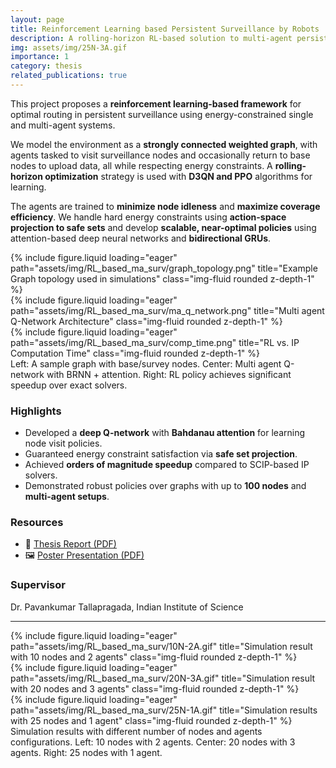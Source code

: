 ```yaml
---
layout: page
title: Reinforcement Learning based Persistent Surveillance by Robots
description: A rolling-horizon RL-based solution to multi-agent persistent surveillance with battery and communication constraints.
img: assets/img/25N-3A.gif
importance: 1
category: thesis
related_publications: true
---
```


This project proposes a **reinforcement learning-based framework** for optimal routing in persistent surveillance using energy-constrained single and multi-agent systems.

We model the environment as a **strongly connected weighted graph**, with agents tasked to visit surveillance nodes and occasionally return to base nodes to upload data, all while respecting energy constraints. A **rolling-horizon optimization** strategy is used with **D3QN and PPO** algorithms for learning. 

The agents are trained to **minimize node idleness** and **maximize coverage efficiency**. We handle hard energy constraints using **action-space projection to safe sets** and develop **scalable, near-optimal policies** using attention-based deep neural networks and **bidirectional GRUs**.

<div class="row">
    <div class="col-sm mt-3 mt-md-0">
        {% include figure.liquid loading="eager" path="assets/img/RL_based_ma_surv/graph_topology.png" title="Example Graph topology used in simulations" class="img-fluid rounded z-depth-1" %}
    </div>
    <div class="col-sm mt-3 mt-md-0">
        {% include figure.liquid loading="eager" path="assets/img/RL_based_ma_surv/ma_q_network.png" title="Multi agent Q-Network Architecture" class="img-fluid rounded z-depth-1" %}
    </div>
    <div class="col-sm mt-3 mt-md-0">
        {% include figure.liquid loading="eager" path="assets/img/RL_based_ma_surv/comp_time.png" title="RL vs. IP Computation Time" class="img-fluid rounded z-depth-1" %}
    </div>
</div>

<div class="caption">
    Left: A sample graph with base/survey nodes. Center: Multi agent Q-network with BRNN + attention. Right: RL policy achieves significant speedup over exact solvers.
</div>

### Highlights
- Developed a **deep Q-network** with **Bahdanau attention** for learning node visit policies.
- Guaranteed energy constraint satisfaction via **safe set projection**.
- Achieved **orders of magnitude speedup** compared to SCIP-based IP solvers.
- Demonstrated robust policies over graphs with up to **100 nodes** and **multi-agent setups**.

### Resources
- 📄 [Thesis Report (PDF)](assets/pdf/MTech_Project_Final_Report.pdf)
- 🖼️ [Poster Presentation (PDF)](assets/pdf/poster_final.pdf)

### Supervisor
Dr. Pavankumar Tallapragada, Indian Institute of Science

---

<div class="row">
    <div class="col-sm mt-3 mt-md-0">
        {% include figure.liquid loading="eager" path="assets/img/RL_based_ma_surv/10N-2A.gif" title="Simulation result with 10 nodes and 2 agents" class="img-fluid rounded z-depth-1" %}
    </div>
    <div class="col-sm mt-3 mt-md-0">
        {% include figure.liquid loading="eager" path="assets/img/RL_based_ma_surv/20N-3A.gif" title="Simulation result with 20 nodes and 3 agents" class="img-fluid rounded z-depth-1" %}
    </div>
    <div class="col-sm mt-3 mt-md-0">
        {% include figure.liquid loading="eager" path="assets/img/RL_based_ma_surv/25N-1A.gif" title="Simulation results with 25 nodes and 1 agent" class="img-fluid rounded z-depth-1" %}
    </div>
</div>

<div class="caption">
    Simulation results with different number of nodes and agents configurations. Left: 10 nodes with 2 agents. Center: 20 nodes with 3 agents. Right: 25 nodes with 1 agent.
</div>
